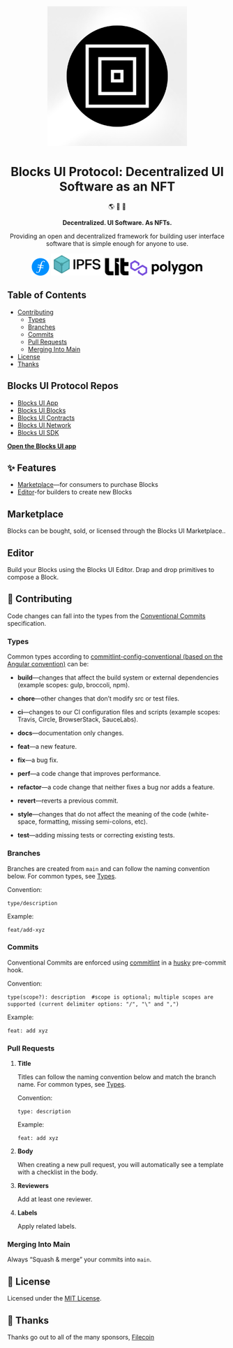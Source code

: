 <p align="center">
  <a href="https://blocksui.xyz/">
    <img alt="Blocks UI Protocol" src="assets/blocksui.png" width="320" />
  </a>
</p>

<h1 align="center">
  Blocks UI Protocol: Decentralized UI Software as an NFT
</h1>

<p align="center">
  🌎 💽 🤑
</p>

<p align="center">
  <strong>
    Decentralized. UI Software. As NFTs.
  </strong>
</p>

<p align="center">
  Providing an open and decentralized framework for building user interface software that is simple enough for anyone to use.
</p>

<p align="center">
  <a href="https://filecoin.io/" style="display: inline-block">
    <img src="assets/filecoin.svg" alt="Filecoin logo" width="40">
  </a>
  <a href="https://ipfs.tech/" style="display: inline-block">
    <img src="assets/ipfs.svg" alt="IPFS logo" width="120">
  </a>
  <a href="https://litprotocol.com/" style="display: inline-block">
    <img src="assets/lit-protocol.svg" alt="Lit Protocol logo" width="54">
  </a>
  <a href="https://polygon.technology/" style="display: inline-block">
    <img src="assets/polygon.svg" alt="Polygon logo" width="166">
  </a>
</p>

## Table of Contents

- [Contributing](#-contributing)
  - [Types](#types)
  - [Branches](#branches)
  - [Commits](#commits)
  - [Pull Requests](#pull-requests)
  - [Merging Into Main](#merging-into-main)
- [License](#-license)
- [Thanks](#-thanks)

## Blocks UI Protocol Repos

- [Blocks UI App](https://github.com/crcls/blocksui-app)
- [Blocks UI Blocks](https://github.com/crcls/blocksui-blocks)
- [Blocks UI Contracts](https://github.com/crcls/blocksui-contract)
- [Blocks UI Network](https://github.com/crcls/blocksui-network)
- [Blocks UI SDK](https://github.com/crcls/blocksui-sdk)

[**Open the Blocks UI app**](https://blocksui.xyz/)

## ✨ Features

- [Marketplace](#marketplace)—for consumers to purchase Blocks
- [Editor](#editor)-for builders to create new Blocks

## Marketplace

Blocks can be bought, sold, or licensed through the Blocks UI Marketplace..

## Editor

Build your Blocks using the Blocks UI Editor. Drap and drop primitives
to compose a Block.

## 🤝 Contributing

Code changes can fall into the types from the [Conventional Commits](https://www.conventionalcommits.org/en/v1.0.0/) specification.

### Types

Common types according to [commitlint-config-conventional (based on the Angular convention)](https://github.com/conventional-changelog/commitlint/tree/master/@commitlint/config-conventional#type-enum) can be:

- **build**—changes that affect the build system or external dependencies (example scopes: gulp, broccoli, npm).

- **chore**—other changes that don’t modify src or test files.

- **ci**—changes to our CI configuration files and scripts (example scopes: Travis, Circle, BrowserStack, SauceLabs).

- **docs**—documentation only changes.

- **feat**—a new feature.

- **fix**—a bug fix.

- **perf**—a code change that improves performance.

- **refactor**—a code change that neither fixes a bug nor adds a feature.

- **revert**—reverts a previous commit.

- **style**—changes that do not affect the meaning of the code (white-space, formatting, missing semi-colons, etc).

- **test**—adding missing tests or correcting existing tests.

### Branches

Branches are created from `main` and can follow the naming convention below. For common types, see [Types](#types).

Convention:

```shell
type/description
```

Example:

```shell
feat/add-xyz
```

### Commits

Conventional Commits are enforced using [commitlint](https://commitlint.js.org/) in a [husky](https://github.com/typicode/husky) pre-commit hook.

Convention:

```shell
type(scope?): description  #scope is optional; multiple scopes are supported (current delimiter options: "/", "\" and ",")
```

Example:

```shell
feat: add xyz
```

### Pull Requests

1.  **Title**

    Titles can follow the naming convention below and match the branch name. For common types, see [Types](#types).

    Convention:

    ```shell
    type: description
    ```

    Example:

    ```shell
    feat: add xyz
    ```

2.  **Body**

    When creating a new pull request, you will automatically see a template with a checklist in the body.

3.  **Reviewers**

    Add at least one reviewer.

4.  **Labels**

    Apply related labels.

### Merging Into Main

Always “Squash & merge” your commits into `main`.

## 🧐 License

Licensed under the [MIT License](./LICENSE).

## 💜 Thanks

Thanks go out to all of the many sponsors, [Filecoin](https://filecoin.io/)
